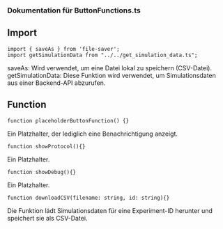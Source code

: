 ### Dokumentation für ButtonFunctions.ts


## Import

```
import { saveAs } from 'file-saver';
import getSimulationData from "../../get_simulation_data.ts";
```

saveAs: Wird verwendet, um eine Datei lokal zu speichern (CSV-Datei).
getSimulationData: Diese Funktion wird verwendet, um Simulationsdaten aus einer Backend-API abzurufen.

## Function
```
function placeholderButtonFunction() {}
```
Ein Platzhalter, der lediglich eine Benachrichtigung anzeigt. 

```
function showProtocol(){}
```
Ein Platzhalter.

```
function showDebug(){}
```
Ein Platzhalter.

```
function downloadCSV(filename: string, id: string){}
```
Die Funktion lädt Simulationsdaten für eine Experiment-ID herunter und speichert sie als CSV-Datei.

